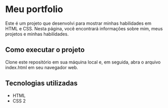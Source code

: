 # Meu portfolio
<p> Este é um projeto que desenvolvi para mostrar minhas habilidades em HTML e CSS. Nesta página, você encontrará informações sobre mim, meus projetos e minhas habilidades.</p>

<h2> Como  executar o projeto </h2>
<p> Clone este repositório em sua máquina local e, em seguida, abra o arquivo index.html em seu navegador web.</p>

<h2>Tecnologias utilizadas </h2>
<ul>
      <li>HTML</li>
      <li>CSS 2</li>
</ul>
